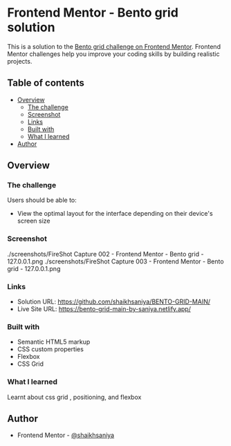 # Frontend Mentor - Bento grid solution

This is a solution to the [Bento grid challenge on Frontend Mentor](https://www.frontendmentor.io/challenges/bento-grid-RMydElrlOj). Frontend Mentor challenges help you improve your coding skills by building realistic projects. 

## Table of contents

- [Overview](#overview)
  - [The challenge](#the-challenge)
  - [Screenshot](#screenshot)
  - [Links](#links)
  - [Built with](#built-with)
  - [What I learned](#what-i-learned)
- [Author](#author)

## Overview

### The challenge

Users should be able to:

- View the optimal layout for the interface depending on their device's screen size

### Screenshot

./screenshots/FireShot Capture 002 - Frontend Mentor - Bento grid - 127.0.0.1.png
./screenshots/FireShot Capture 003 - Frontend Mentor - Bento grid - 127.0.0.1.png

### Links

- Solution URL: https://github.com/shaikhsaniya/BENTO-GRID-MAIN/
- Live Site URL: https://bento-grid-main-by-saniya.netlify.app/

### Built with

- Semantic HTML5 markup
- CSS custom properties
- Flexbox
- CSS Grid

### What I learned

Learnt about css grid , positioning, and flexbox


## Author
- Frontend Mentor - [@shaikhsaniya](https://www.frontendmentor.io/profile/shaikhsaniya)
